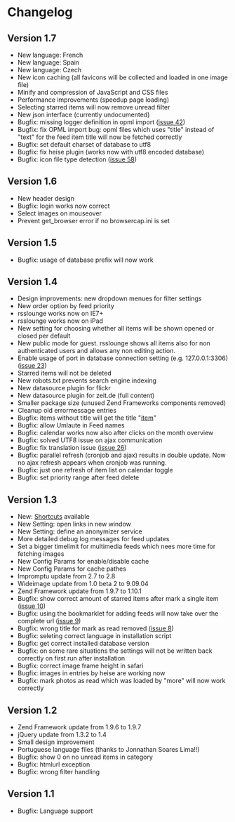 # Changelog #

## Version 1.7 ##

  * New language: French
  * New language: Spain
  * New language: Czech
  * New icon caching (all favicons will be collected and loaded in one image file)
  * Minify and compression of JavaScript and CSS files
  * Performance improvements (speedup page loading)
  * Selecting starred items will now remove unread filter
  * New json interface (currently undocumented)
  * Bugfix: missing logger definition in opml import ([issue 42](https://code.google.com/p/rsslounge/issues/detail?id=42))
  * Bugfix: fix OPML import bug: opml files which uses "title" instead of "text" for the feed item title will now be fetched correctly
  * Bugfix: set default charset of database to utf8
  * Bugfix: fix heise plugin (works now with utf8 encoded database)
  * Bugfix: icon file type detection ([issue 58](https://code.google.com/p/rsslounge/issues/detail?id=58))

## Version 1.6 ##

  * New header design
  * Bugfix: login works now correct
  * Select images on mouseover
  * Prevent get\_browser error if no browsercap.ini is set

## Version 1.5 ##

  * Bugfix: usage of database prefix will now work

## Version 1.4 ##

  * Design improvements: new dropdown menues for filter settings
  * New order option by feed priority
  * rsslounge works now on IE7+
  * rsslounge works now on iPad
  * New setting for choosing whether all items will be shown opened or closed per default
  * New public mode for guest. rsslounge shows all items also for non authenticated users and allows any non editing action.
  * Enable usage of port in database connection setting (e.g. 127.0.0.1:3306) ([issue 23](https://code.google.com/p/rsslounge/issues/detail?id=23))
  * Starred items will not be deleted
  * New robots.txt prevents search engine indexing
  * New datasource plugin for flickr
  * New datasource plugin for zeit.de (full content)
  * Smaller package size (unused Zend Frameworks components removed)
  * Cleanup old errormessage entries
  * Bugfix: items without title will get the title "[item](no.md)"
  * Bugfix: allow Umlaute in Feed names
  * Bugfix: calendar works now also after clicks on the month overview
  * Bugfix: solved UTF8 issue on ajax communication
  * Bugfix: fix translation issue ([issue 26](https://code.google.com/p/rsslounge/issues/detail?id=26))
  * Bugfix: parallel refresh (cronjob and ajax) results in double update. Now no ajax refresh appears when cronjob was running.
  * Bugfix: just one refresh of item list on calendar toggle
  * Bugfix: set priority range after feed delete


## Version 1.3 ##

  * New: [Shortcuts](Shortcuts.md) available
  * New Setting: open links in new window
  * New Setting: define an anonymizer service
  * More detailed debug log messages for feed updates
  * Set a bigger timelimit for multimedia feeds which nees more time for fetching images
  * New Config Params for enable/disable cache
  * New Config Params for cache pathes
  * Impromptu update from 2.7 to 2.8
  * Wideimage update from 1.0 beta 2 to 9.09.04
  * Zend Framework update from 1.9.7 to 1.10.1
  * Bugfix: show correct amount of starred items after mark a single item ([issue 10](https://code.google.com/p/rsslounge/issues/detail?id=10))
  * Bugfix: using the bookmarklet for adding feeds will now take over the complete url ([issue 9](https://code.google.com/p/rsslounge/issues/detail?id=9))
  * Bugfix: wrong title for mark as read removed ([issue 8](https://code.google.com/p/rsslounge/issues/detail?id=8))
  * Bugfix: seleting correct language in installation script
  * Bugfix: get correct installed database version
  * Bugfix: on some rare situations the settings will not be written back correctly on first run after installation
  * Bugfix: correct image frame height in safari
  * Bugfix: images in entries by heise are working now
  * Bugfix: mark photos as read which was loaded by "more" will now work correctly


## Version 1.2 ##

  * Zend Framework update from 1.9.6 to 1.9.7
  * jQuery update from 1.3.2 to 1.4
  * Small design improvement
  * Portuguese language files (thanks to Jonnathan Soares Lima!!)
  * Bugfix: show 0 on no unread items in category
  * Bugfix: htmlurl exception
  * Bugfix: wrong filter handling


## Version 1.1 ##

  * Bugfix: Language support